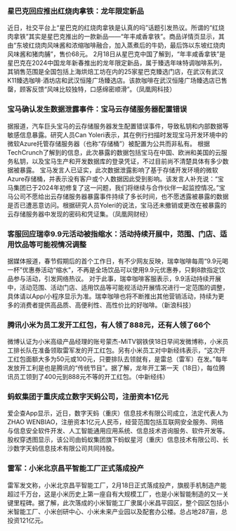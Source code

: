 ### 星巴克回应推出红烧肉拿铁：龙年限定新品
近日，社交平台上“星巴克的红烧肉拿铁是认真的吗”话题引发热议。所谓的“红烧肉拿铁”其实是星巴克推出的一款新品——“年丰咸香拿铁”。商品详情页显示，其由“东坡红烧肉风味酱和浓缩咖啡融合，加入蒸煮后的牛奶，最后饰以东坡红烧肉风味酱和猪肉脯”，售价68元。
2月18日从星巴克中国了解到，“年丰咸香拿铁”是星巴克在2024中国龙年新春推出的龙年限定新品，属于臻选年味特调咖啡系列，其销售范围是全国包括上海烘焙工坊在内的25家星巴克臻选门店，在武汉有武汉K11臻选咖啡·酒坊店和武汉恒隆广场臻选店。该款咖啡在武汉恒隆广场臻选店已售罄，顾客反馈“风味比较独特，口感绵密顺滑”。（凤凰网科技）
### 宝马确认发生数据泄露事件：宝马云存储服务器配置错误
据报道，汽车巨头宝马的云存储服务器发生配置错误事件，导致私钥和内部数据等敏感信息暴露。研究人员Can Yoleri表示，其在例行扫描时发现宝马开发环境中的微软Azure托管存储服务器（也称“存储桶”）被配置为公共而非私有。
根据TechCrunch了解到的信息，此次暴露的数据包括宝马在中国、欧洲和美国的云服务私钥，以及宝马生产和开发数据库的登录凭证，不过目前尚不清楚具体有多少数据被暴露。
宝马发言人已证实，此次数据泄露影响了基于存储开发环境的微软Azure存储桶，并表示没有客户或个人数据因此受到影响。该发言人补充说：“宝马集团已于2024年初修复了这一问题，我们将继续与合作伙伴一起监控情况。”宝马公司不愿给出云存储服务器暴露事件持续了多长时间，也不愿透露被暴露的数据是否已遭恶意访问。根据研究人员Yoleri的说法，宝马还未撤销或更改在被暴露的云存储服务器中发现的密码和凭证集。（凤凰网财经）
### 客服回应瑞幸9.9元活动被指缩水：活动持续开展中，范围、门店、适用饮品等可能视情况调整
据媒体报道，春节假期后的首个工作日，有不少网友反映，瑞幸咖啡每周“9.9元喝一杯”优惠券活动“缩水”，不再是全场饮品可以使用9.9元优惠券，只剩8款指定饮品参与活动，引发网络热议。
对于此事，瑞幸咖啡客服表示，9.9活动持续开展中，活动范围、活动门店、适用饮品等可能视活动开展情况进行一定范围的调整，具体请以App/小程序显示为准。瑞幸咖啡也将不断推出其他营销活动，持续为更多的消费者提供高品质、高便利性、高性价比的好咖啡。（新浪科技）
### 腾讯小米为员工发开工红包，有人领了888元，还有人领了66个
微博认证为小米高级产品经理的账号蒙杰-MiTV钢铁侠18日早间发微博称，小米员工排长队在准备领取雷军发的开工红包。另有小米员工对中新经纬表示，“这次开工红包面额大多为50元或100元，只要排队去领就有，是雷总（雷军）在发。”每年发放开工利是也是腾讯的“传统节目”。据了解，龙年开工第一天（18日），每位腾讯员工领到了400元到888元不等的开工红包。（中新经纬）
### 蚂蚁集团于重庆成立数字天蚂公司，注册资本1亿元
爱企查App显示，近日，数字天蚂（重庆）信息技术有限公司成立，法定代表人为ZHAO WENBIAO，注册资本1亿元人民币，经营范围包括互联网安全服务、网络与信息安全软件开发、人工智能通用应用系统、信息技术咨询服务、软件开发等。股权穿透图显示，该公司由蚂蚁集团旗下蚂蚁星河（重庆）信息技术有限公司、长沙数字天蚂信息技术有限公司共同持股。
### 雷军：小米北京昌平智能工厂正式落成投产
雷军发文称，小米北京昌平智能工厂，2月18日正式落成投产，旗舰手机制造产能超过千万台，这是小米历史上第一座自有大规模工厂，也是小米智能制造的又一关键里程碑。据了解，此次落成的小米智能工厂隶属小米昌平园区，整个园区包括小米智能工厂、小米创研中心、小米未来产业园以及配套办公楼。总占地287亩，总投资121亿元。
